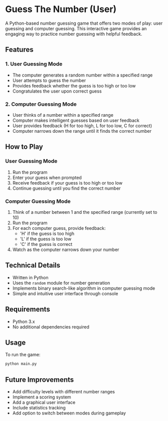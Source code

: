 # Guess The Number (User)

A Python-based number guessing game that offers two modes of play: user guessing and computer guessing. This interactive game provides an engaging way to practice number guessing with helpful feedback.

## Features

### 1. User Guessing Mode
- The computer generates a random number within a specified range
- User attempts to guess the number
- Provides feedback whether the guess is too high or too low
- Congratulates the user upon correct guess

### 2. Computer Guessing Mode
- User thinks of a number within a specified range
- Computer makes intelligent guesses based on user feedback
- User provides feedback (H for too high, L for too low, C for correct)
- Computer narrows down the range until it finds the correct number

## How to Play

### User Guessing Mode
1. Run the program
2. Enter your guess when prompted
3. Receive feedback if your guess is too high or too low
4. Continue guessing until you find the correct number

### Computer Guessing Mode
1. Think of a number between 1 and the specified range (currently set to 10)
2. Run the program
3. For each computer guess, provide feedback:
   - 'H' if the guess is too high
   - 'L' if the guess is too low
   - 'C' if the guess is correct
4. Watch as the computer narrows down your number

## Technical Details

- Written in Python
- Uses the `random` module for number generation
- Implements binary search-like algorithm in computer guessing mode
- Simple and intuitive user interface through console

## Requirements

- Python 3.x
- No additional dependencies required

## Usage

To run the game:
```bash
python main.py
```

## Future Improvements

- Add difficulty levels with different number ranges
- Implement a scoring system
- Add a graphical user interface
- Include statistics tracking
- Add option to switch between modes during gameplay
